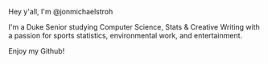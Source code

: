 Hey y'all, I'm @jonmichaelstroh

I'm a Duke Senior studying Computer Science, Stats & Creative Writing with a passion for sports statistics, environmental work, and entertainment.

Enjoy my Github!
